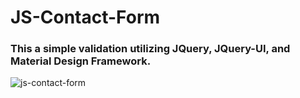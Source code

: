 # JS-Contact-Form
### This a simple validation utilizing JQuery, JQuery-UI, and Material Design Framework.

![js-contact-form](https://user-images.githubusercontent.com/20928980/103460180-e0ea5580-4cd9-11eb-8e18-b9fc3c82c47f.gif)
